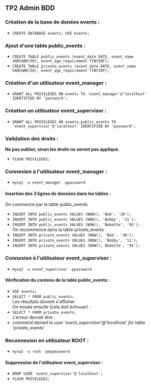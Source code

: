 ## TP2 Admin BDD
### Création de la base de donées events :
- `CREATE DATABASE events; USE events;`

### Ajout d'une table public_events :
- `CREATE TABLE public_events (event_date DATE, event_name VARCHAR(50), event_age_requirement TINYINT);`
- `CREATE TABLE private_events (event_date DATE, event_name VARCHAR(50), event_age_requirement TINYINT);`

### Création d'un utilisateur event_manager :
- `GRANT ALL PRIVILEGES ON events TO 'event_manager'@'localhost' IDENTIFIED BY 'password';`
  
### Création un utilisateur event_supervisor :
- `GRANT ALL PRIVILEGES ON events.public_events TO 'event_supervisor'@'localhost' IDENTIFIED BY 'password';`
### Validation des droits :
**Ne pas oublier, sinon les droits ne seront pas appliqué.**
- `FLUSH PRIVILEGES;` 

### Connexion à l'utilisateur event_manager :
- `mysql -u event_manager -ppassword`

#### Insertion des 3 lignes de données dans les tables :
On commence par la table public_events
- `INSERT INTO public_events VALUES (NOW(), 'Bob', '38');`
- `INSERT INTO public_events VALUES (NOW(), 'Bobby', '11');`
- `INSERT INTO public_events VALUES (NOW(), 'Bobette', '93');`
<br>On recommence dans la table private_events
- `INSERT INTO private_events VALUES (NOW(), 'Bob', '38');`
- `INSERT INTO private_events VALUES (NOW(), 'Bobby', '11');`
- `INSERT INTO private_events VALUES (NOW(), Bobette', '93');
`
### Connexion à l'utilisateur event_supervisor :
- `mysql -u event_supervisor -ppassword`

#### Vérification du contenu de la table public_events :
- `USE events;`
- `SELECT * FROM public_events;`
<br>Les résultats doivent s'afficher<br>
On essaie ensuite (cela doit échouer) : 
- `SELECT * FROM private_events;`
<br>L'erreur devrait être :
- *command denied to user 'event_supervisor'@'localhost' for table 'private_events'*

### Reconnexion en utilisateur ROOT :
- `mysql -u root -pmypassword`

#### Suppression de l'utilisateur event_supervisor :
- `DROP USER 'event_supervisor'@'localhost';`
- `FLUSH PRIVILEGES;`
